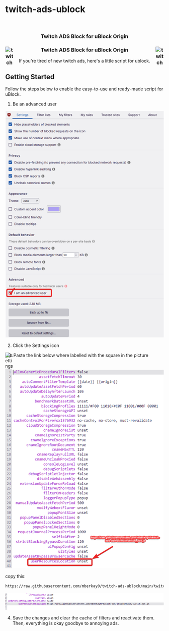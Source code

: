 # twitch-ads-ublock


<br/>
<p align="center">

  <h3 align="center">Twitch ADS Block for uBlock Origin</h3>
 
  
  <h3 align="center">
    <img align="left" alt="twitch" width="26px" src="https://cdn-icons-png.flaticon.com/512/2111/2111668.png"/>
      Twitch ADS Block for uBlock Origin
    <img align="right" alt="twitch" width="26px" src="https://cdn-icons-png.flaticon.com/512/2111/2111668.png"/>
  </h3>
  
  
  
  <p align="center">
    If you're tired of new twitch ads, here's a little script for ublock.
    <br/>
  </p>
</p>



<!-- SETUP -->
## Getting Started
Follow the steps below to enable the easy-to-use and ready-made script for uBlock.


1. Be an advanced user

<img src="/images/advanced.png" alt="Advanced Settings"/>

2. Click the Settings icon 

<img align="left" alt="settings" width="26px" src="https://cdn-icons-png.flaticon.com/512/2881/2881036.png" />

3. Paste the link below where labelled with the square in the picture

<img src="/images/userResourceLoc.png" alt="Advanced Settings"/>

copy this:
```sh
https://raw.githubusercontent.com/mberkay0/twitch-ads-ublock/main/twitch_ads.js
```

<img src="/images/pasted_script.png" alt="Advanced Settings"/>

4. Save the changes and clear the cache of filters and reactivate them. Then, everything is okay goodbye to annoying ads.
 




